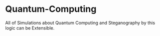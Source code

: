 # Quantum-Computing
All of Simulations about Quantum Computing and Steganography by this logic can be Extensible.
